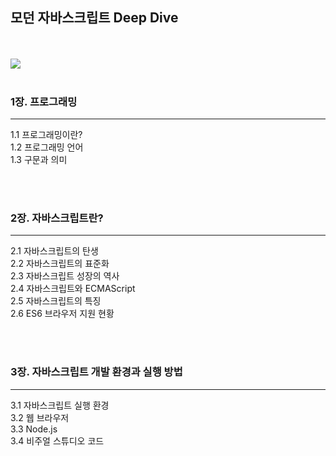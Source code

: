 ## 모던 자바스크립트 Deep Dive

<br />
<br />

<img src="https://images.velog.io/images/hustle-dev/post/9a376a17-0fb6-4689-9553-4e454ce1b3ca/%E1%84%86%E1%85%A9%E1%84%83%E1%85%A5%E1%86%AB%20%E1%84%8C%E1%85%A1%E1%84%87%E1%85%A1%E1%84%89%E1%85%B3%E1%84%8F%E1%85%B3%E1%84%85%E1%85%B5%E1%86%B8%E1%84%90%E1%85%B3.png">

<br />
<br />

### 1장. 프로그래밍

---

1.1 프로그래밍이란?<br />
1.2 프로그래밍 언어<br />
1.3 구문과 의미

<br />
<br />

### 2장. 자바스크립트란?

---

2.1 자바스크립트의 탄생<br />
2.2 자바스크립트의 표준화<br />
2.3 자바스크립트 성장의 역사<br />
2.4 자바스크립트와 ECMAScript<br />
2.5 자바스크립트의 특징<br />
2.6 ES6 브라우저 지원 현황

<br />
<br />

### 3장. 자바스크립트 개발 환경과 실행 방법

---

3.1 자바스크립트 실행 환경<br />
3.2 웹 브라우저<br />
3.3 Node.js<br />
3.4 비주얼 스튜디오 코드

